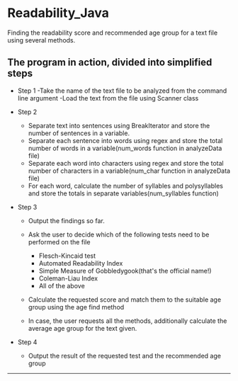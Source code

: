 # Readability_Java
Finding the readability score and recommended age group for a text file using several methods.

## The program in action, divided into simplified steps

- Step 1
  -Take the name of the text file to be analyzed from the command line argument
  -Load the text from the file using Scanner class

- Step 2
  - Separate text into sentences using BreakIterator and store the number of sentences in a variable.
  - Separate each sentence into words using regex and store the total number of words in a variable(num_words function in analyzeData file)
  - Separate each word into characters using regex and store the total number of characters in a variable(num_char function in analyzeData file)
  - For each word, calculate the number of syllables and polysyllables and store the totals in separate variables(num_syllables function)
 - Step 3
    - Output the findings so far.
    - Ask the user to decide which of the following tests need to be performed on the file
      - Flesch-Kincaid test
      - Automated Readability Index
      - Simple Measure of Gobbledygook(that's the official name!)
      - Coleman-Liau Index
      - All of the above
    
   - Calculate the requested score and match them to the suitable age group using the age find method
   - In case, the user requests all the methods, additionally calculate the average age group for the text given.
 
 - Step 4
   - Output the result of the requested test and the recommended age group 
   
  ----------------------
  
